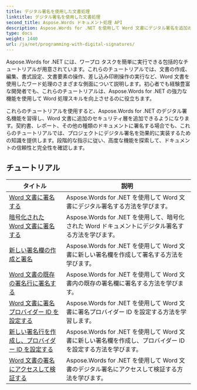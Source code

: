 ```yaml
---
title: デジタル署名を使用した文書処理
linktitle: デジタル署名を使用した文書処理
second_title: Aspose.Words ドキュメント処理 API
description: Aspose.Words for .NET を使用して Word 文書にデジタル署名を追加および管理する方法を学びます。このチュートリアルでは、デジタル署名を生成し、文書に追加する手順を説明します。
type: docs
weight: 1440
url: /ja/net/programming-with-digital-signatures/
---
```

Aspose.Words for .NET には、ワープロ タスクを簡単に実行できる包括的なチュートリアルが用意されています。これらのチュートリアルでは、文書の作成、編集、書式設定、文書要素の操作、差し込み印刷操作の実行など、Word 文書を使用したワード処理のさまざまな側面について説明します。初心者でも経験豊富な開発者でも、これらのチュートリアルは、Aspose.Words for .NET の強力な機能を使用して Word 処理スキルを向上させるのに役立ちます。

これらのチュートリアルを使用すると、Aspose.Words for .NET のデジタル署名機能を習得し、Word 文書に追加のセキュリティ層を追加できるようになります。契約書、レポート、その他の種類のドキュメントに署名する場合でも、これらのチュートリアルでは、プロジェクトにデジタル署名を効果的に実装するための知識を提供します。段階的な指示に従い、高度な機能を探索して、ドキュメントの信頼性と完全性を確認します。

 ## チュートリアル
| タイトル | 説明 |
| --- | --- |
| [Word 文書に署名する](./sign-document/) | Aspose.Words for .NET を使用して Word 文書にデジタル署名する方法を学びます。 |
| [暗号化された Word 文書に署名する](./signing-encrypted-document/) | Aspose.Words for .NET を使用して、暗号化された Word ドキュメントにデジタル署名する方法を学びます。 |
| [新しい署名欄の作成と署名](./creating-and-signing-new-signature-line/) | Aspose.Words for .NET を使用して Word 文書に新しい署名欄を作成して署名する方法を学びます。 |
| [Word 文書の既存の署名行に署名する](./signing-existing-signature-line/) | Aspose.Words for .NET を使用して Word 文書内の既存の署名欄に署名する方法を学びます。 |
| [Word 文書に署名プロバイダー ID を設定する](./set-signature-provider-id/) | Aspose.Words for .NET を使用して Word 文書に署名プロバイダー ID を設定する方法を学習します。 |
| [新しい署名行を作成し、プロバイダー ID を設定する](./create-new-signature-line-and-set-provider-id/) | Aspose.Words for .NET を使用して Word 文書に新しい署名欄を作成し、プロバイダー ID を設定する方法を学びます。 |
| [Word 文書の署名にアクセスして検証する](./access-and-verify-signature/) | Aspose.Words for .NET を使用して Word 文書のデジタル署名にアクセスして検証する方法を学びます。 |